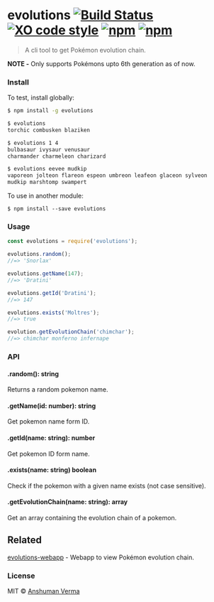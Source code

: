 # evolutions [![Build Status](https://travis-ci.org/anshumanv/evolutions.svg?branch=master)](https://travis-ci.org/anshumanv/evolutions) [![XO code style](https://img.shields.io/badge/code_style-XO-5ed9c7.svg)](https://github.com/sindresorhus/xo) [![npm](https://img.shields.io/npm/dt/evolutions.svg)](https://www.npmjs.com/package/evolutions) [![npm](https://img.shields.io/npm/v/evolutions.svg)](https://www.npmjs.com/package/evolutions)

> A cli tool to get Pokémon evolution chain.

**NOTE -** Only supports Pokémons upto 6th generation as of now. 

### Install

To test, install globally:  

```sh
$ npm install -g evolutions

$ evolutions
torchic combusken blaziken

$ evolutions 1 4
bulbasaur ivysaur venusaur
charmander charmeleon charizard

$ evolutions eevee mudkip
vaporeon jolteon flareon espeon umbreon leafeon glaceon sylveon
mudkip marshtomp swampert
```

To use in another module:  

`$ npm install --save evolutions`

### Usage

```js
const evolutions = require('evolutions');

evolutions.random();
//=> 'Snorlax'

evolutions.getName(147);
//=> 'Dratini'

evolutions.getId('Dratini');
//=> 147

evolutions.exists('Moltres');
//=> true

evolution.getEvolutionChain('chimchar');
//=> chimchar monferno infernape
```

### API

#### .random(): string
Returns a random pokemon name.

#### .getName(id: number): string
Get pokemon name form ID.

#### .getId(name: string): number
Get pokemon ID form name.

#### .exists(name: string) boolean
Check if the pokemon with a given name exists (not case sensitive).

#### .getEvolutionChain(name: string): array
Get an array containing the evolution chain of a pokemon.


## Related
[evolutions-webapp](https://github.com/anshumanv/evolutions-webapp) - Webapp to view Pokémon evolution chain.

### License
MIT © [Anshuman Verma](https://github.com/anshumanv)